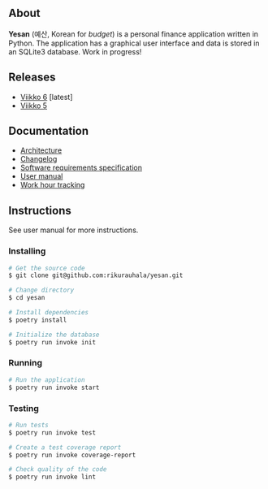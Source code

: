 ## About

**Yesan** (예산, Korean for *budget*) is a personal finance application written in Python. The application has a graphical user interface and data is stored in an SQLite3 database. Work in progress!

## Releases

- [Viikko 6](https://github.com/rikurauhala/yesan/releases/tag/viikko6) [latest]
- [Viikko 5](https://github.com/rikurauhala/yesan/releases/tag/viikko5)

## Documentation

- [Architecture](/documentation/architecture.md)
- [Changelog](/documentation/changelog.md)
- [Software requirements specification](documentation/srs.md)
- [User manual](documentation/manual.md)
- [Work hour tracking](documentation/tracking.md)

## Instructions

See user manual for more instructions.

### Installing

```bash
# Get the source code
$ git clone git@github.com:rikurauhala/yesan.git

# Change directory
$ cd yesan

# Install dependencies
$ poetry install

# Initialize the database
$ poetry run invoke init
```

### Running
```bash
# Run the application
$ poetry run invoke start
```

### Testing
```bash
# Run tests
$ poetry run invoke test

# Create a test coverage report
$ poetry run invoke coverage-report

# Check quality of the code
$ poetry run invoke lint
```
